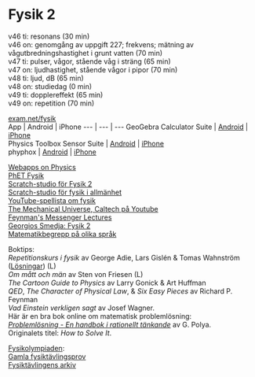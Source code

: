 # Fysik 2
v46 ti: resonans (30 min)  
v46 on: genomgång av uppgift 227; frekvens; mätning av vågutbredningshastighet i grunt vatten (70 min)  
v47 ti: pulser, vågor, stående våg i sträng (65 min)  
v47 on: ljudhastighet, stående vågor i pipor (70 min)  
v48 ti: ljud, dB (65 min)  
v48 on: studiedag (0 min)  
v49 ti: dopplereffekt (65 min)  
v49 on: repetition (70 min)  

[exam.net/fysik](https://exam.net/fysik)  
App | Android | iPhone
--- | --- | ---
GeoGebra Calculator Suite | [Android](https://play.google.com/store/apps/details?id=org.geogebra.android.calculator.suite) | [iPhone](https://apps.apple.com/us/app/geogebra-calculator-suite/id1504416652?platform=iphone)  
Physics Toolbox Sensor Suite | [Android](https://play.google.com/store/apps/details?id=com.chrystianvieyra.physicstoolboxsuite) | [iPhone](https://apps.apple.com/cy/app/physics-toolbox-sensor-suite/id1128914250?platform=iphone)  
phyphox | [Android](https://play.google.com/store/apps/details?id=de.rwth_aachen.phyphox) | [iPhone](https://apps.apple.com/us/app/phyphox/id1127319693?platform=iphone)  

[Webapps on Physics](https://www.walter-fendt.de/html5/phen/)  
[PhET Fysik](https://phet.colorado.edu/en/simulations/filter?locale=sv&subjects=physics&type=html,prototype)  
[Scratch-studio för Fysik 2](https://scratch.mit.edu/studios/33395332)  
[Scratch-studio för fysik i allmänhet](https://scratch.mit.edu/studios/243209)  
[YouTube-spellista om fysik](https://www.youtube.com/playlist?list=PLUx1NFKWh2OGMSiIEH2w4P-HaR8j6CyW5)  
[The Mechanical Universe, Caltech på Youtube](https://www.youtube.com/playlist?list=PL8_xPU5epJddRABXqJ5h5G0dk-XGtA5cZ)  
[Feynman's Messenger Lectures](https://www.feynmanlectures.caltech.edu/messenger.html)  
[Georgios Smedja: Fysik 2](http://www.georgiostheodoridis.se/sv/articles.php?cid=8)  
[Matematikbegrepp på olika språk](https://www.skolverket.se/skolutveckling/inspiration-och-stod-i-arbetet/stod-i-arbetet/resurser-for-undervisning-i-modersmal#h-Matematikbegreppochandramaterialforundervisningimatematik)

Boktips:  
*Repetitionskurs i fysik* av George Adie, Lars Gislén & Tomas Wahnström ([Lösningar](https://gy.orbin.se/fysik/Repetitionskurs_i_fysik_lsg.pdf)) (L)  
*Om mått och män* av Sten von Friesen (L)  
*The Cartoon Guide to Physics* av Larry Gonick & Art Huffman  
*QED*, *The Character of Physical Law*, & *Six Easy Pieces* av Richard P. Feynman  
*Vad Einstein verkligen sagt* av Josef Wagner.  
Här är en bra bok online om matematisk problemlösning:  
[*Problemlösning - En handbok i rationellt tänkande*](http://www.kevius.com/polya/) av G. Polya.  
Originalets titel: *How to Solve It*.  
<!-- https://gy.orbin.se/fysik/b/-->  

[Fysikolympiaden](https://sv.wikipedia.org/wiki/Fysikolympiaden):  
[Gamla fysiktävlingsprov](http://home.thep.lu.se/%7Elarsg/Site/PC.html)  
[Fysiktävlingens arkiv](http://physics.gu.se/fysikaktuellt/fysiktavling/arkiv.html)  
